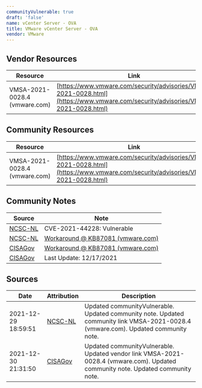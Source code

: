 ```yaml
---
communityVulnerable: true
draft: 'false'
name: vCenter Server - OVA
title: VMware vCenter Server - OVA
vendor: VMware
---
```


## Vendor Resources
| Resource | Link |
| --- | --- |
| VMSA-2021-0028.4 (vmware.com) | [https://www.vmware.com/security/advisories/VMSA-2021-0028.html](https://www.vmware.com/security/advisories/VMSA-2021-0028.html) |

## Community Resources
| Resource | Link |
| --- | --- |
| VMSA-2021-0028.4 (vmware.com) | [https://www.vmware.com/security/advisories/VMSA-2021-0028.html](https://www.vmware.com/security/advisories/VMSA-2021-0028.html) |

## Community Notes
| Source | Note |
| --- | --- |
| [NCSC-NL](https://github.com/NCSC-NL/log4shell/blob/main/software/README.md) | CVE-2021-44228: Vulnerable </ul> |
| [NCSC-NL](https://github.com/NCSC-NL/log4shell/blob/main/software/README.md) | <a href="https://kb.vmware.com/s/article/87081" rel="nofollow">Workaround @ KB87081 (vmware.com)</a> |
| [CISAGov](https://raw.githubusercontent.com/cisagov/log4j-affected-db/develop/README.md) | [Workaround @ KB87081 (vmware.com)](https://kb.vmware.com/s/article/87081 ) |
| [CISAGov](https://raw.githubusercontent.com/cisagov/log4j-affected-db/develop/README.md) | Last Update: 12/17/2021 |

## Sources
| Date | Attribution | Description |
| --- | --- | --- |
| 2021-12-29 18:59:51 | [NCSC-NL](https://github.com/NCSC-NL/log4shell/blob/main/software/README.md) | Updated communityVulnerable. Updated community note. Updated community link VMSA-2021-0028.4 (vmware.com). Updated community note.  |
| 2021-12-30 21:31:50 | [CISAGov](https://raw.githubusercontent.com/cisagov/log4j-affected-db/develop/README.md) | Updated communityVulnerable. Updated vendor link VMSA-2021-0028.4 (vmware.com). Updated community note. Updated community note.  |
